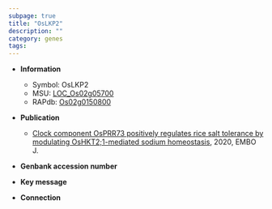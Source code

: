 ```yaml
---
subpage: true
title: "OsLKP2"
description: ""
category: genes
tags: 
---
```


* **Information**  
    + Symbol: OsLKP2  
    + MSU: [LOC_Os02g05700](http://rice.plantbiology.msu.edu/cgi-bin/ORF_infopage.cgi?orf=LOC_Os02g05700)  
    + RAPdb: [Os02g0150800](http://rapdb.dna.affrc.go.jp/viewer/gbrowse_details/irgsp1?name=Os02g0150800)  

* **Publication**  
    + [Clock component OsPRR73 positively regulates rice salt tolerance by modulating OsHKT2;1-mediated sodium homeostasis](http://www.ncbi.nlm.nih.gov/pubmed?term=Clock+component+OsPRR73+positively+regulates+rice+salt+tolerance+by+modulating+OsHKT2;1-mediated+sodium+homeostasis%5BTitle%5D), 2020, EMBO J.

* **Genbank accession number**  

* **Key message**  

* **Connection**  




